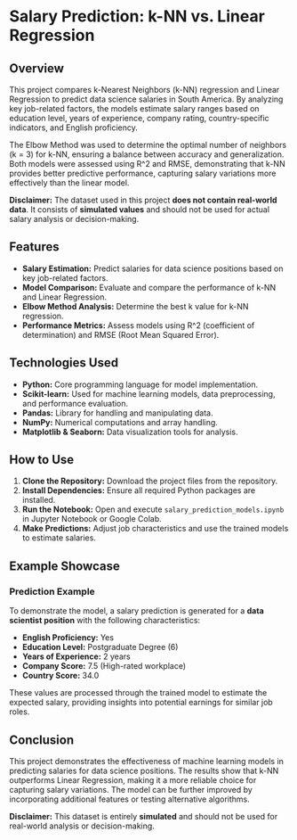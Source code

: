
# **Salary Prediction: k-NN vs. Linear Regression**  

## Overview

This project compares k-Nearest Neighbors (k-NN) regression and Linear Regression to predict data science salaries in South America. By analyzing key job-related factors, the models estimate salary ranges based on education level, years of experience, company rating, country-specific indicators, and English proficiency.  

The Elbow Method was used to determine the optimal number of neighbors (k = 3) for k-NN, ensuring a balance between accuracy and generalization. Both models were assessed using R^2 and RMSE, demonstrating that k-NN provides better predictive performance, capturing salary variations more effectively than the linear model.  

**Disclaimer:** The dataset used in this project **does not contain real-world data**. It consists of **simulated values** and should not be used for actual salary analysis or decision-making.  

## Features 

- **Salary Estimation:** Predict salaries for data science positions based on key job-related factors.  
- **Model Comparison:** Evaluate and compare the performance of k-NN and Linear Regression.  
- **Elbow Method Analysis:** Determine the best k value for k-NN regression.  
- **Performance Metrics:** Assess models using R^2 (coefficient of determination) and RMSE (Root Mean Squared Error).  

## **Technologies Used**  

- **Python:** Core programming language for model implementation.  
- **Scikit-learn:** Used for machine learning models, data preprocessing, and performance evaluation.  
- **Pandas:** Library for handling and manipulating data.  
- **NumPy:** Numerical computations and array handling.  
- **Matplotlib & Seaborn:** Data visualization tools for analysis.  

## **How to Use**  

1. **Clone the Repository:** Download the project files from the repository.  
2. **Install Dependencies:** Ensure all required Python packages are installed.  
3. **Run the Notebook:** Open and execute `salary_prediction_models.ipynb` in Jupyter Notebook or Google Colab.  
4. **Make Predictions:** Adjust job characteristics and use the trained models to estimate salaries.  

## **Example Showcase**  

### **Prediction Example**  

To demonstrate the model, a salary prediction is generated for a **data scientist position** with the following characteristics:  

- **English Proficiency:** Yes  
- **Education Level:** Postgraduate Degree (6)  
- **Years of Experience:** 2 years  
- **Company Score:** 7.5 (High-rated workplace)  
- **Country Score:** 34.0  

These values are processed through the trained model to estimate the expected salary, providing insights into potential earnings for similar job roles.  

## **Conclusion**  

This project demonstrates the effectiveness of machine learning models in predicting salaries for data science positions. The results show that k-NN outperforms Linear Regression, making it a more reliable choice for capturing salary variations. The model can be further improved by incorporating additional features or testing alternative algorithms.  

**Disclaimer:** This dataset is entirely **simulated** and should not be used for real-world analysis or decision-making.  